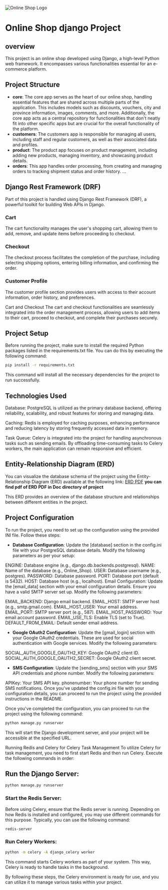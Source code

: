 ![Online Shop Logo](media/admin-interface/coffee_logo.png)

# Online Shop django Project
## overview
This project is an online shop developed using Django, a high-level Python web framework. It encompasses various functionalities essential for an e-commerce platform.

## Project Structure
- **core**: The core app serves as the heart of our online shop, handling essential features that are shared across multiple parts of the application. This includes models such as discounts, vouchers, city and province information, images, comments, and more. Additionally, the core app acts as a central repository for functionalities that don't neatly fit into other specific apps but are crucial for the overall functionality of the platform.
- **customers**: The customers app is responsible for managing all users, including staff and regular customers, as well as their associated data and profiles.
- **product**: The product app focuses on product management, including adding new products, managing inventory, and showcasing product details.
- **orders**: This app handles order processing, from creating and managing orders to tracking shipment status and order history.
...

## Django Rest Framework (DRF)
Part of this project is handled using Django Rest Framework (DRF), a powerful toolkit for building Web APIs in Django.

### Cart
The cart functionality manages the user's shopping cart, allowing them to add, remove, and update items before proceeding to checkout.

### Checkout
The checkout process facilitates the completion of the purchase, including selecting shipping options, entering billing information, and confirming the order.

### Customer Profile
The customer profile section provides users with access to their account information, order history, and preferences.

Cart and Checkout
The cart and checkout functionalities are seamlessly integrated into the order management process, allowing users to add items to their cart, proceed to checkout, and complete their purchases securely.


## Project Setup
Before running the project, make sure to install the required Python packages listed in the requirements.txt file. You can do this by executing the following command:

```bash
pip install -r requirements.txt
```
This command will install all the necessary dependencies for the project to run successfully.

## Technologies Used
Database: PostgreSQL is utilized as the primary database backend, offering reliability, scalability, and robust features for storing and managing data.

Caching: Redis is employed for caching purposes, enhancing performance and reducing latency by storing frequently accessed data in memory.

Task Queue: Celery is integrated into the project for handling asynchronous tasks such as sending emails. By offloading time-consuming tasks to Celery workers, the main application can remain responsive and efficient.

## Entity-Relationship Diagram (ERD)
You can visualize the database schema of the project using the Entity-Relationship Diagram (ERD) available at the following link:
[ERD PDF](https://dbdiagram.io/d/656c217d56d8064ca044e198)
**you can find pdf of ERD PDF in Doc directory of project**

This ERD provides an overview of the database structure and relationships between different entities in the project.

## Project Configuration
To run the project, you need to set up the configuration using the provided INI file. Follow these steps:

- **Database Configuration**:
Update the [database] section in the config.ini file with your PostgreSQL database details. Modify the following parameters as per your setup:

ENGINE: Database engine (e.g., django.db.backends.postgresql).
NAME: Name of the database (e.g., Online_Shop).
USER: Database username (e.g., postgres).
PASSWORD: Database password.
PORT: Database port (default is 5432).
HOST: Database host (e.g., localhost).
Email Configuration:
Update the [email_data] section with your email configuration details. Ensure you have a valid SMTP server set up. Modify the following parameters:

EMAIL_BACKEND: Django email backend.
EMAIL_HOST: SMTP server host (e.g., smtp.gmail.com).
EMAIL_HOST_USER: Your email address.
EMAIL_PORT: SMTP server port (e.g., 587).
EMAIL_HOST_PASSWORD: Your email account password.
EMAIL_USE_TLS: Enable TLS (set to True).
DEFAULT_FROM_EMAIL: Default sender email address.
- **Google OAuth2 Configuration**:
Update the [gmail_login] section with your Google OAuth2 credentials. These are used for social authentication with Google services. Modify the following parameters:

SOCIAL_AUTH_GOOGLE_OAUTH2_KEY: Google OAuth2 client ID.
SOCIAL_AUTH_GOOGLE_OAUTH2_SECRET: Google OAuth2 client secret.
- **SMS Configuration**:
Update the [sending_sms] section with your SMS API credentials and phone number. Modify the following parameters:

APIKey: Your SMS API key.
phonenumber: Your phone number for sending SMS notifications.
Once you've updated the config.ini file with your configuration details, you can proceed to run the project using the provided instructions in the README.

Once you've completed the configuration, you can proceed to run the project using the following command:

```python
python manage.py runserver
```
This will start the Django development server, and your project will be accessible at the specified URL.

Running Redis and Celery for Celery Task Management
To utilize Celery for task management, you need to first start Redis and then run Celery. Execute the following commands in order:

## Run the Django Server:


```python
python manage.py runserver
```
### Start the Redis Server:
Before using Celery, ensure that the Redis server is running. Depending on how Redis is installed and configured, you may use different commands for this purpose. Typically, you can use the following command:


```bash
redis-server
```
### Run Celery Workers:


```bash
python -m celery -A django_celery worker
```
This command starts Celery workers as part of your system. This way, Celery is ready to handle tasks in the background.

By following these steps, the Celery environment is ready for use, and you can utilize it to manage various tasks within your project.


